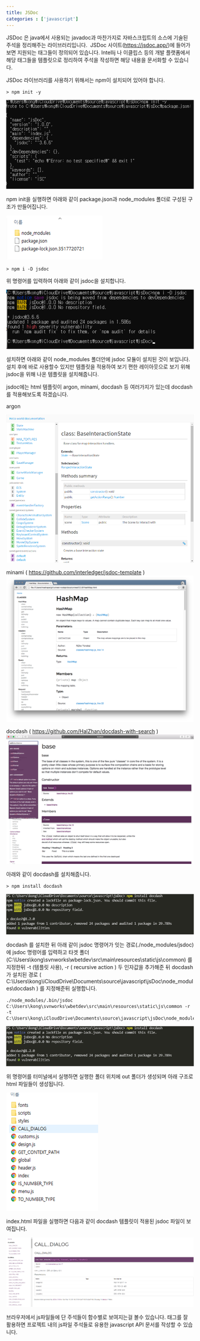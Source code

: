 ```yaml
---
title: JSDoc
categories : ['javascript']
---
```


JSDoc 은 java에서 사용되는 javadoc과 마찬가지로 자바스크립트의 소스에 기술된 주석을 정리해주는 라이브러리입니다.  JSDoc 사이트(https://jsdoc.app/)에 들어가보면 지원되는 태그들이 정의되어 있습니다. Intellij 나 이클립스 등의 개발 플랫폼에서 해당 태그들을 템플릿으로 정리하여 주석을 작성하면 해당 내용을 문서화할 수 있습니다.

JSDoc 라이브러리를 사용하기 위해서는 npm이 설치되어 있어야 합니다. 

```
> npm init -y
```

![npm_init](/image/npm_init.png)

npm init을 실행하면 아래와 같이 package.json과 node_modules 폴더로 구성된 구조가 만들어집니다.

![npm_folder](/image/npm_folder.png)


```
> npm i -D jsdoc
```

위 명령어를 입력하여 아래와 같이 jsdoc을 설치합니다. 

![npm_install_jsdoc](/image/npm_install_jsdoc.png)


설치하면 아래와 같이 node_modules 폴더안에 jsdoc 모듈이 설치된 것이 보입니다. 설치 후에 바로 사용할수 있지만 템플릿을 적용하여 보기 편한 레이아웃으로 보기 위해 jsdoc을 위해 나온 템플릿을 설치해줍니다.

jsdoc에는 html 템플릿이 argon, minami, docdash 등 여러가지가 있는데 docdash 를 적용해보도록 하겠습니다.

argon

![argon](/image/argon.png)


minami ( https://github.com/interledger/jsdoc-template )
![minami](/image/minami.png)


docdash ( https://github.com/HalZhan/docdash-with-search ) 
![docdash](/image/docdash.png)


아래와 같이 docdash를 설치해줍니다.

```
> npm install docdash
```

![npm_install_docdash](/image/npm_install_docdash.png)


docdash 를 설치한 뒤 아래 같이 jsdoc 명령어가 잇는 경로(./node_modules/jsdoc) 에 jsdoc 명령어를 입력하고 타겟 폴더(C:\Users\kong\svnworks\wbetdev\src\main\resources\static\js\common) 를 지정한뒤 -t (템플릿 사용), -r ( recursive action ) 두 인자값을 추가해준 뒤 docdash 가 설치된 경로 ( C:\Users\kong\iCloudDrive\Documents\source\javascript\jsDoc\node_modules\docdash ) 를 지정해준뒤 실행합니다.

```
./node_modules/.bin/jsdoc C:\Users\kong\svnworks\wbetdev\src\main\resources\static\js\common -r -t C:\Users\kong\iCloudDrive\Documents\source\javascript\jsDoc\node_modules\docdash
```

![npm_install_docdash](/image/npm_install_docdash.png)

위 명령어를 터미널에서 실행하면 실행한 폴더 위치에 out 폴더가 생성되며 아래 구조로 html 파일들이 생성됩니다.

![out](/image/out.png)

index.html 파일을 실행하면 다음과 같이 docdash 템플릿이 적용된 jsdoc 파일이 보여집니다.

![result](/image/result.png)

브라우저에서 js파일들에 단 주석들이 함수별로 보여지는걸 볼수 있습니다. 태그를 잘 활용하면 프로젝트 내의 js파일 주석들로 유용한 javascript API 문서를 작성할 수 있습니다.
